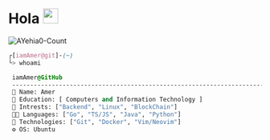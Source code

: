 <h1>Hola <img src="https://github.com/egonelbre/gophers/blob/master/.thumb/animation/gopher-dance-long-3x.gif?raw=true" width="30"/> </h1>
<p align="left"> <img src="https://komarev.com/ghpvc/?username=AYehia0&label=Profile%20views&color=0e75b6&style=flat" alt="AYehia0-Count" /> </p>

```css
┌[iamAmer@git]-(~)
└> whoami
```

 ```css
  iamAmer@GitHub
  -----------------------------------------------------------------------
  🎫 Name: Amer
  🏫 Education: [ Computers and Information Technology ]
  💬 Intrests: ["Backend", "Linux", "BlockChain"]
  🧑‍💻 Languages: ["Go", "TS/JS", "Java", "Python"]
  🚀 Technologies: ["Git", "Docker", "Vim/Neovim"]
  ⚙️ OS: Ubuntu
  ```
